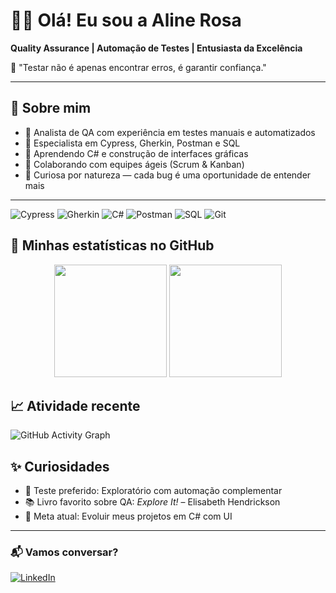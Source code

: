 # 👩‍💻 Olá! Eu sou a Aline Rosa  
**Quality Assurance | Automação de Testes | Entusiasta da Excelência**

🔎 "Testar não é apenas encontrar erros, é garantir confiança."

---

## 🚀 Sobre mim

- 💼 Analista de QA com experiência em testes manuais e automatizados  
- 🧪 Especialista em Cypress, Gherkin, Postman e SQL  
- 🧠 Aprendendo C# e construção de interfaces gráficas  
- 🤝 Colaborando com equipes ágeis (Scrum & Kanban)  
- 🌱 Curiosa por natureza — cada bug é uma oportunidade de entender mais

---
![Cypress](https://img.shields.io/badge/-Cypress-17202C?style=for-the-badge&logo=cypress&logoColor=white)
![Gherkin](https://img.shields.io/badge/-Gherkin-5E5E5E?style=for-the-badge)
![C#](https://img.shields.io/badge/-CSharp-239120?style=for-the-badge&logo=csharp&logoColor=white)
![Postman](https://img.shields.io/badge/-Postman-FF6C37?style=for-the-badge&logo=postman&logoColor=white)
![SQL](https://img.shields.io/badge/-SQL-4479A1?style=for-the-badge&logo=mysql&logoColor=white)
![Git](https://img.shields.io/badge/-Git-F05032?style=for-the-badge&logo=git&logoColor=white)
## 🚀 Minhas estatísticas no GitHub

<p align="center">
  <img height="180em" src="https://github-readme-stats.vercel.app/api?username=Aline-rs&show_icons=true&theme=radical&include_all_commits=true&count_private=true" />
  <img height="180em" src="https://github-readme-stats.vercel.app/api/top-langs/?username=Aline-rs&layout=compact&theme=radical&card_width=320" />
</p>

## 📈 Atividade recente

![GitHub Activity Graph](https://github-readme-activity-graph.vercel.app/graph?username=Aline-rs&theme=rogue)


## ✨ Curiosidades

- 🧩 Teste preferido: Exploratório com automação complementar  
- 📚 Livro favorito sobre QA: *Explore It!* – Elisabeth Hendrickson  
- 🎯 Meta atual: Evoluir meus projetos em C# com UI

---

### 📬 Vamos conversar?
[![LinkedIn](https://img.shields.io/badge/LinkedIn--blue?style=for-the-badge&logo=linkedin&logoColor=white)](https://www.linkedin.com/in/Aline-rs/)


